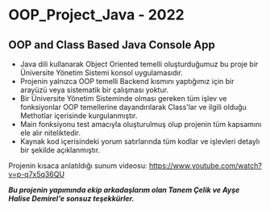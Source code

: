 # OOP_Project_Java - 2022
## OOP and Class Based Java Console App

- Java dili kullanarak Object Oriented temelli oluşturduğumuz bu proje bir Üniversite Yönetim Sistemi konsol uygulamasıdır.
- Projenin yalnızca OOP temelli Backend kısmını yaptığımız için bir arayüzü veya sistematik bir çalışması yoktur.
- Bir Üniversite Yönetim Sisteminde olması gereken tüm işlev ve fonksiyonlar OOP temellerine dayandırılarak Class'lar ve ilgili olduğu Methotlar içerisinde kurgulanmıştır.
- Main fonksiyonu test amacıyla oluşturulmuş olup projenin tüm kapsamını ele alır niteliktedir.
- Kaynak kod içerisindeki yorum satırlarında tüm kodlar ve işlevleri detaylı bir şekilde açıklanmıştır.


Projenin kısaca anlatıldığı sunum videosu: https://www.youtube.com/watch?v=p-q7x5q36QU


**_Bu projenin yapımında ekip arkadaşlarım olan Tanem Çelik ve Ayşe Halise Demirel'e sonsuz teşekkürler._**     
